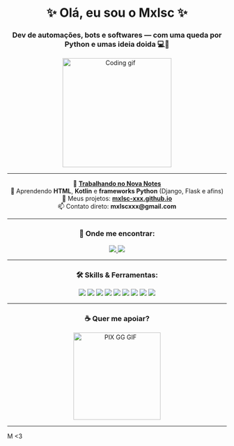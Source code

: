 <h1 align="center">✨ Olá, eu sou o <strong>Mxlsc</strong> ✨</h1>
<h3 align="center">Dev de automações, bots e softwares — com uma queda por Python e umas ideia doida 💻🐍</h3>

<p align="center">
  <img src="https://media.giphy.com/media/qgQUggAC3Pfv687qPC/giphy.gif" width="250" alt="Coding gif" />
</p>

---

<p align="center">
  🚧 <a href="https://github.com/Mxlsc-XXX/NovaNotes.github.io" target="_blank"><strong>Trabalhando no Nova Notes</strong></a><br>
  🌱 Aprendendo <strong>HTML</strong>, <strong>Kotlin</strong> e <strong>frameworks Python</strong> (Django, Flask e afins)<br>
  📂 Meus projetos: <a href="https://mxlsc-xxx.github.io/Mxlsc.github.io" target="_blank"><strong>mxlsc-xxx.github.io</strong></a><br>
  📫 Contato direto: <strong>mxlscxxx@gmail.com</strong>
</p>

---

<h3 align="center">📱 Onde me encontrar:</h3>
<p align="center">
  <a href="https://discordapp.com/users/586608984560238595" target="_blank">
    <img src="https://img.shields.io/badge/Discord-5865F2?style=for-the-badge&logo=discord&logoColor=white" />
  </a>
  <a href="https://wa.me/+5513974140538" target="_blank">
    <img src="https://img.shields.io/badge/WhatsApp-25D366?style=for-the-badge&logo=whatsapp&logoColor=white" />
  </a>
</p>

---

<h3 align="center">🛠️ Skills & Ferramentas:</h3>
<p align="center">
  <img src="https://img.shields.io/badge/Python-3776AB?style=for-the-badge&logo=python&logoColor=white"/>
  <img src="https://img.shields.io/badge/Django-092E20?style=for-the-badge&logo=django&logoColor=white"/>
  <img src="https://img.shields.io/badge/Selenium-43B02A?style=for-the-badge&logo=selenium&logoColor=white"/>
  <img src="https://img.shields.io/badge/SQLite-07405E?style=for-the-badge&logo=sqlite&logoColor=white"/>
  <img src="https://img.shields.io/badge/Kotlin-0095D5?style=for-the-badge&logo=kotlin&logoColor=white"/>
  <img src="https://img.shields.io/badge/HTML5-E34F26?style=for-the-badge&logo=html5&logoColor=white"/>
  <img src="https://img.shields.io/badge/CSS3-1572B6?style=for-the-badge&logo=css3&logoColor=white"/>
  <img src="https://img.shields.io/badge/Git-F05032?style=for-the-badge&logo=git&logoColor=white"/>
  <img src="https://img.shields.io/badge/Docker-2496ED?style=for-the-badge&logo=docker&logoColor=white"/>
</p>

---

<h3 align="center">☕ Quer me apoiar?</h3>
<p align="center">
  <a href="https://pixgg.com/Mxlsc" target="_blank">
    <img src="https://media.giphy.com/media/3o7aCTfyhYawdOXcFW/giphy.gif" width="200" alt="PIX GG GIF" />
  </a>
</p>

---

M <3
